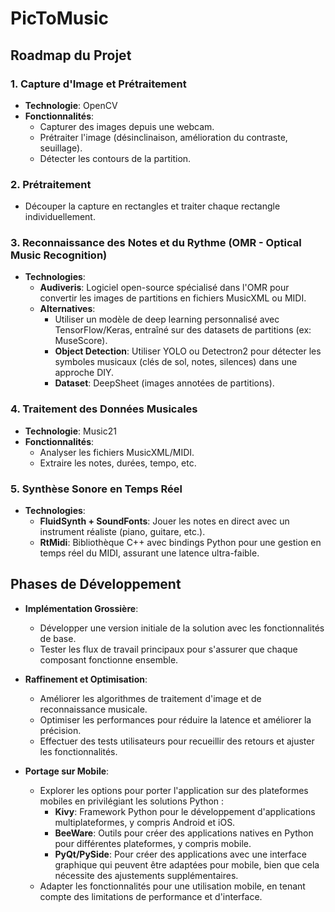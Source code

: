 # PicToMusic

## Roadmap du Projet

### 1. Capture d'Image et Prétraitement
- **Technologie**: OpenCV
- **Fonctionnalités**:
  - Capturer des images depuis une webcam.
  - Prétraiter l'image (désinclinaison, amélioration du contraste, seuillage).
  - Détecter les contours de la partition.

### 2. Prétraitement
- Découper la capture en rectangles et traiter chaque rectangle individuellement.

### 3. Reconnaissance des Notes et du Rythme (OMR - Optical Music Recognition)
- **Technologies**:
  - **Audiveris**: Logiciel open-source spécialisé dans l'OMR pour convertir les images de partitions en fichiers MusicXML ou MIDI.
  - **Alternatives**: 
    - Utiliser un modèle de deep learning personnalisé avec TensorFlow/Keras, entraîné sur des datasets de partitions (ex: MuseScore).
    - **Object Detection**: Utiliser YOLO ou Detectron2 pour détecter les symboles musicaux (clés de sol, notes, silences) dans une approche DIY.
    - **Dataset**: DeepSheet (images annotées de partitions).

### 4. Traitement des Données Musicales
- **Technologie**: Music21
- **Fonctionnalités**:
  - Analyser les fichiers MusicXML/MIDI.
  - Extraire les notes, durées, tempo, etc.

### 5. Synthèse Sonore en Temps Réel
- **Technologies**:
  - **FluidSynth + SoundFonts**: Jouer les notes en direct avec un instrument réaliste (piano, guitare, etc.).
  - **RtMidi**: Bibliothèque C++ avec bindings Python pour une gestion en temps réel du MIDI, assurant une latence ultra-faible.

## Phases de Développement
- **Implémentation Grossière**: 
  - Développer une version initiale de la solution avec les fonctionnalités de base.
  - Tester les flux de travail principaux pour s'assurer que chaque composant fonctionne ensemble.

- **Raffinement et Optimisation**: 
  - Améliorer les algorithmes de traitement d'image et de reconnaissance musicale.
  - Optimiser les performances pour réduire la latence et améliorer la précision.
  - Effectuer des tests utilisateurs pour recueillir des retours et ajuster les fonctionnalités.

- **Portage sur Mobile**: 
  - Explorer les options pour porter l'application sur des plateformes mobiles en privilégiant les solutions Python :
    - **Kivy**: Framework Python pour le développement d'applications multiplateformes, y compris Android et iOS.
    - **BeeWare**: Outils pour créer des applications natives en Python pour différentes plateformes, y compris mobile.
    - **PyQt/PySide**: Pour créer des applications avec une interface graphique qui peuvent être adaptées pour mobile, bien que cela nécessite des ajustements supplémentaires.
  - Adapter les fonctionnalités pour une utilisation mobile, en tenant compte des limitations de performance et d'interface.